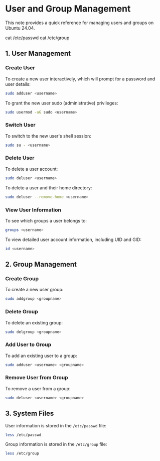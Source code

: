 # User and Group Management

This note provides a quick reference for managing users and groups on Ubuntu 24.04.

cat /etc/passwd
cat /etc/group

## 1. User Management

### Create User

To create a new user interactively, which will prompt for a password and user details:
```bash
sudo adduser <username>
```

To grant the new user sudo (administrative) privileges:
```bash
sudo usermod -aG sudo <username>
```

### Switch User

To switch to the new user's shell session:
```bash
sudo su - <username>
```

### Delete User

To delete a user account:
```bash
sudo deluser <username>
```

To delete a user and their home directory:
```bash
sudo deluser --remove-home <username>
```

### View User Information

To see which groups a user belongs to:
```bash
groups <username>
```

To view detailed user account information, including UID and GID:
```bash
id <username>
```

## 2. Group Management

### Create Group

To create a new user group:
```bash
sudo addgroup <groupname>
```

### Delete Group

To delete an existing group:
```bash
sudo delgroup <groupname>
```

### Add User to Group

To add an existing user to a group:
```bash
sudo adduser <username> <groupname>
```

### Remove User from Group

To remove a user from a group:
```bash
sudo deluser <username> <groupname>
```

## 3. System Files

User information is stored in the `/etc/passwd` file:
```bash
less /etc/passwd
```

Group information is stored in the `/etc/group` file:
```bash
less /etc/group
```
